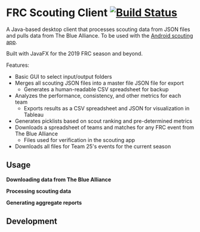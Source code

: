 # FRC Scouting Client [![Build Status](https://travis-ci.com/RaiderRobotix/Scouting-Client-FX.svg?token=o8AnHy8tPTpEiAQq4tFv&branch=master)](https://travis-ci.com/RaiderRobotix/Scouting-Client-FX)

A Java-based desktop client that processes scouting data from JSON files and pulls data from The Blue Alliance. To be used with the [Android scouting app](https://github.com/spencerng/Scouting-App).

Built with JavaFX for the 2019 FRC season and beyond.

Features:
 
 * Basic GUI to select input/output folders
 * Merges all scouting JSON files into a master file JSON file for export
   * Generates a human-readable CSV spreadsheet for backup
 * Analyzes the performance, consistency, and other metrics for each team
   * Exports results as a CSV spreadsheet and JSON for visualization in Tableau
 * Generates picklists based on scout ranking and pre-determined metrics
 * Downloads a spreadsheet of teams and matches for any FRC event from The Blue Alliance
   * Files used for verification in the scouting app
 * Downloads all files for Team 25's events for the current season

 
## Usage

**Downloading data from The Blue Alliance**


**Processing scouting data**


**Generating aggregate reports**

## Development

